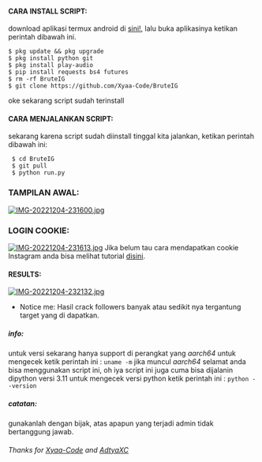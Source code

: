 
#### CARA INSTALL SCRIPT:
 download aplikasi termux android di [sini!](https://f-droid.org/repo/com.termux_117.apk), lalu buka aplikasinya ketikan perintah dibawah ini.
 ```
 $ pkg update && pkg upgrade
 $ pkg install python git
 $ pkg install play-audio
 $ pip install requests bs4 futures
 $ rm -rf BruteIG
 $ git clone https://github.com/Xyaa-Code/BruteIG
 ```
 oke sekarang script sudah terinstall
#### CARA MENJALANKAN SCRIPT:
 sekarang karena script sudah diinstall tinggal kita jalankan, ketikan perintah dibawah ini:
 ```
  $ cd BruteIG
  $ git pull
  $ python run.py
 ```
### TAMPILAN AWAL:
[![IMG-20221204-231600.jpg](https://i.postimg.cc/J0ZmQt09/IMG-20221204-231600.jpg)](https://postimg.cc/q6J9JJ8L)

### LOGIN COOKIE:

[![IMG-20221204-231613.jpg](https://i.postimg.cc/jSrYRs2j/IMG-20221204-231613.jpg)](https://postimg.cc/Vd4VRPjy)
 Jika belum tau cara mendapatkan cookie Instagram anda bisa melihat tutorial [disini](https://youtu.be/VrGZdY5L19k).
#### RESULTS:
[![IMG-20221204-232132.jpg](https://i.postimg.cc/jdSZNm1h/IMG-20221204-232132.jpg)](https://postimg.cc/QVvQZ4hB)
* Notice me: Hasil crack followers banyak atau sedikit nya tergantung target yang di dapatkan.

##### info:
 untuk versi sekarang hanya support di perangkat yang *aarch64* untuk mengecek
 ketik perintah ini : ```uname -m``` jika muncul *aarch64* selamat anda bisa menggunakan script ini,
 oh iya script ini juga cuma bisa dijalanin dipython versi 3.11 untuk mengecek versi python
 ketik perintah ini : ```python --version```

##### catatan:
 gunakanlah dengan bijak, atas apapun yang terjadi admin tidak bertanggung jawab.

###### Thanks for [Xyaa-Code](https://github.com/Xyaa-Code) and [AdtyaXC](https://github.com/AdtyaXC)
